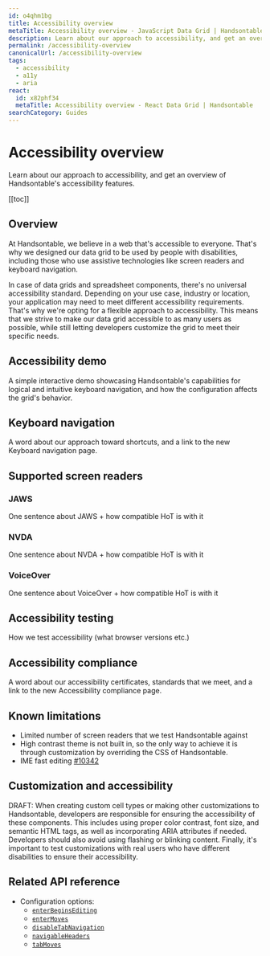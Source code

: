 ```yaml
---
id: o4qhm1bg
title: Accessibility overview
metaTitle: Accessibility overview - JavaScript Data Grid | Handsontable
description: Learn about our approach to accessibility, and get an overview of Handsontable's accessibility features.
permalink: /accessibility-overview
canonicalUrl: /accessibility-overview
tags:
  - accessibility
  - a11y
  - aria
react:
  id: x82phf34
  metaTitle: Accessibility overview - React Data Grid | Handsontable
searchCategory: Guides
---
```


# Accessibility overview

Learn about our approach to accessibility, and get an overview of Handsontable's accessibility features.

[[toc]]

## Overview

At Handsontable, we believe in a web that's accessible to everyone. That's why we designed our data grid to be used by people with disabilities, including those who use assistive technologies like screen readers and keyboard navigation.

In case of data grids and spreadsheet components, there's no universal accessibility standard. Depending on your use case, industry or location, your application may need to meet different accessibility requirements. That's why we're opting for a flexible approach to accessibility. This means that we strive to make our data grid accessible to as many users as possible, while still letting developers customize the grid to meet their specific needs.

## Accessibility demo

A simple interactive demo showcasing Handsontable's capabilities for logical and intuitive keyboard navigation, and how the configuration affects the grid's behavior.

## Keyboard navigation

A word about our approach toward shortcuts, and a link to the new Keyboard navigation page.

## Supported screen readers

### JAWS

One sentence about JAWS + how compatible HoT is with it

### NVDA

One sentence about NVDA + how compatible HoT is with it

### VoiceOver

One sentence about VoiceOver + how compatible HoT is with it

## Accessibility testing

How we test accessibility (what browser versions etc.)

## Accessibility compliance

A word about our accessibility certificates, standards that we meet, and a link to the new Accessibility compliance page.

## Known limitations

- Limited number of screen readers that we test Handsontable against
- High contrast theme is not built in, so the only way to achieve it is through customization by overriding the CSS of Handsontable.
- IME fast editing [#10342](https://github.com/handsontable/handsontable/pull/10342)

## Customization and accessibility

DRAFT: When creating custom cell types or making other customizations to Handsontable, developers are responsible for ensuring the accessibility of these components. This includes using proper color contrast, font size, and semantic HTML tags, as well as incorporating ARIA attributes if needed. Developers should also avoid using flashing or blinking content. Finally, it's important to test customizations with real users who have different disabilities to ensure their accessibility.

## Related API reference

- Configuration options:
  - [`enterBeginsEditing`](@/api/options.md#enterbeginsediting)
  - [`enterMoves`](@/api/options.md#entermoves)
  - [`disableTabNavigation`](@/api/options.md#disabletabnavigation)
  - [`navigableHeaders`](@/api/options.md#navigableheaders)
  - [`tabMoves`](@/api/options.md#tabmoves)

